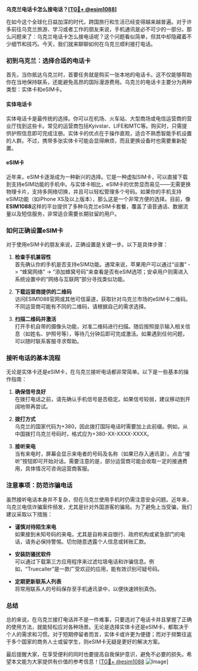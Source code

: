 **乌克兰电话卡怎么接电话？[[TG💪+ @esim1088](https://t.me/s/esim1088)]**

在如今这个全球化日益加深的时代，跨国旅行和生活已经变得越来越普遍。对于许多前往乌克兰旅游、学习或者工作的朋友来说，手机通讯是必不可少的一部分。那么问题来了：乌克兰电话卡怎么接电话呢？这个问题看似简单，但其中却隐藏着不少细节和技巧。今天，我们就来聊聊如何在乌克兰顺利接打电话。

### 初到乌克兰：选择合适的电话卡

首先，当你抵达乌克兰时，首要任务就是购买一张本地的电话卡。这不仅能够帮助你在当地保持联系，还能避免高昂的国际漫游费用。乌克兰的电话卡主要分为两种类型：实体卡和eSIM卡。

#### 实体电话卡

实体电话卡是最传统的选择。你可以在机场、火车站、大型商场或电信运营商的营业厅找到这些卡。常见的运营商包括Kyivstar、LIFE和MTC等。购买时，只需提供护照信息即可完成注册。实体卡的优点在于操作直观，适合不熟悉智能手机设置的人群。不过，携带多张实体卡可能会显得麻烦，而且更换设备时也需要重新配置。

#### eSIM卡

近年来，eSIM卡逐渐成为一种新兴的选择。它是一种虚拟SIM卡，可以直接下载到支持eSIM功能的手机中。与实体卡相比，eSIM卡的优势显而易见——无需更换物理卡片，支持多网络切换，并且可以轻松管理多个号码。如果你的手机支持eSIM功能（如iPhone XS及以上版本），那么这是一个非常方便的选择。目前，像**ESIM1088**这样的平台提供了多种乌克兰eSIM卡套餐，覆盖了语音通话、数据流量以及短信服务，非常适合需要长期驻留的用户。

### 如何正确设置eSIM卡

对于使用eSIM卡的朋友来说，正确设置是关键一步。以下是具体步骤：

1. **检查手机兼容性**  
   首先确认你的手机是否支持eSIM功能。通常来说，苹果用户可以通过“设置” -> “蜂窝网络” -> “添加蜂窝号码”来查看是否有eSIM选项；安卓用户则需进入系统设置中的“网络与互联网”部分寻找类似功能。

2. **下载运营商提供的二维码**  
   访问ESIM1088官网或其他可信渠道，获取针对乌克兰市场的eSIM卡二维码。不同运营商可能有不同的二维码，请根据自己的需求选择。

3. **扫描二维码并激活**  
   打开手机自带的摄像头功能，对准二维码进行扫描。随后按照提示输入相关信息（如姓名、护照号等），等待几分钟后即可完成激活。如果遇到任何问题，可以随时联系客服寻求帮助。

### 接听电话的基本流程

无论是实体卡还是eSIM卡，在乌克兰接听电话都非常简单。以下是一些基本的操作指南：

1. **确保信号良好**  
   在拨打电话之前，请先确认手机信号是否稳定。如果信号较弱，建议移动到开阔地带再尝试。

2. **拨打方式**  
   乌克兰的国家代码为+380，因此拨打国际电话时需要加上此前缀。例如，从中国拨打乌克兰号码时，格式应为+380-XX-XXXX-XXXX。

3. **接听来电**  
   当有来电时，屏幕会显示来电者的号码及名称（如果已存入通讯录）。点击“接听”按钮即可开始对话。需要注意的是，部分运营商可能会收取一定的接通费用，具体情况可咨询运营商客服。

### 注意事项：防范诈骗电话

虽然接听电话本身并不复杂，但在乌克兰使用手机时仍需注意安全问题。近年来，乌克兰电信诈骗案件频发，尤其是针对外国游客的骗局。为了避免上当受骗，我们建议采取以下措施：

- **谨慎对待陌生来电**  
  如果接到未知号码的来电，尤其是自称来自银行、政府机构或紧急部门的电话，请务必保持警惕。切勿随意透露个人信息或转账汇款。

- **安装防骚扰软件**  
  可以通过下载第三方应用程序来过滤垃圾电话和诈骗信息。例如，“Truecaller”是一款广受欢迎的应用，能有效识别可疑号码。

- **定期更新联系人列表**  
  将常用联系人的号码保存至手机通讯录中，以便快速辨别真伪。

### 总结

总的来说，在乌克兰接打电话并不是一件难事，只要选对了电话卡并且掌握了正确的使用方法，就能轻松应对各种场景。无论是选择实体卡还是eSIM卡，都取决于个人的需求和习惯。对于短期停留者而言，实体卡或许更为便捷；而对于频繁往返于多个国家的商务人士或留学生，则eSIM卡无疑是更好的解决方案。

最后提醒大家，在享受便利的同时也要提高自我保护意识，避免不必要的损失。希望本文能为大家提供有价值的参考信息！[[TG💪+ @esim1088](https://t.me/s/esim1088) ![Image](https://i.postimg.cc/4NQfJmqS/Snipaste-2025-05-13-00-14-12.png)]